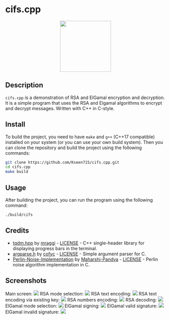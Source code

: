 # cifs.cpp
<p align="center">
  <img src="https://github.com/Kseen715/imgs/blob/main/sakura_kharune.png?raw=true" width="160" height="160"/>
</p>

## Description
`cifs.cpp` is a demonstration of RSA and ElGamal encryption and decryption. It is a simple program that uses the RSA and Elgamal algorithms to encrypt and decrypt messages. Written with C++ in C-style.

## Install
To build the project, you need to have `make` and `g++` (C++17 compatible) installed on your system (or you can use your own build system). Then you can clone the repository and build the project using the following commands:
```bash
git clone https://github.com/Kseen715/cifs.cpp.git
cd cifs.cpp
make build
```

## Usage
After building the project, you can run the program using the following command:
```bash
./build/cifs
```

## Credits
- [tqdm.hpp](https://github.com/mraggi/tqdm-cpp) by [mraggi](https://github.com/mraggi) - [LICENSE](https://github.com/mraggi/tqdm-cpp/blob/master/LICENSE) - C++ single-header library for displaying progress bars in the terminal.
- [argparse.h](https://github.com/cofyc/argparse) by [cofyc](https://github.com/cofyc) - [LICENSE](https://github.com/cofyc/argparse/blob/master/LICENSE) - Simple argument parser for C. 
- [Perlin-Noise-Implementation](https://github.com/Maharshi-Pandya/Perlin-Noise-Implementation) by [Maharshi-Pandya](https://github.com/Maharshi-Pandya) - [LICENSE](https://github.com/Maharshi-Pandya/Perlin-Noise-Implementation/blob/master/LICENSE) - Perlin noise algorithm implementation in C. 

## Screenshots

Main screen:
<img src="https://github.com/Kseen715/imgs/blob/main/cifs.cpp/cifs.cpp_enter.png?raw=true"/>
RSA mode selection:
<img src="https://github.com/Kseen715/imgs/blob/main/cifs.cpp/cifs.cpp_rsa_enter.png?raw=true"/>
RSA text encoding:
<img src="https://github.com/Kseen715/imgs/blob/main/cifs.cpp/cifs.cpp_rsa_cif_text.png?raw=true"/>
RSA text encoding via existing key:
<img src="https://github.com/Kseen715/imgs/blob/main/cifs.cpp/cifs.cpp_rsa_cif_key.png?raw=true"/>
RSA numbers encoding:
<img src="https://github.com/Kseen715/imgs/blob/main/cifs.cpp/cifs.cpp_rsa_cif_nums.png?raw=true"/>
RSA decoding:
<img src="https://github.com/Kseen715/imgs/blob/main/cifs.cpp/cifs.cpp_rsa_dcif.png?raw=true"/>
ElGamal mode selection:
<img src="https://github.com/Kseen715/imgs/blob/main/cifs.cpp/cifs.cpp_elgsig_enter.png?raw=true"/>
ElGamal signing:
<img src="https://github.com/Kseen715/imgs/blob/main/cifs.cpp/cifs.cpp_elgsig_cif.png?raw=true"/>
ElGamal valid signature:
<img src="https://github.com/Kseen715/imgs/blob/main/cifs.cpp/cifs.cpp_elgsig_valid.png?raw=true"/>
ElGamal invalid signature:
<img src="https://github.com/Kseen715/imgs/blob/main/cifs.cpp/cifs.cpp_elgsig_invalid.png?raw=true"/>
